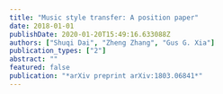 ```yaml
---
title: "Music style transfer: A position paper"
date: 2018-01-01
publishDate: 2020-01-20T15:49:16.633088Z
authors: ["Shuqi Dai", "Zheng Zhang", "Gus G. Xia"]
publication_types: ["2"]
abstract: ""
featured: false
publication: "*arXiv preprint arXiv:1803.06841*"
---
```



